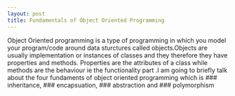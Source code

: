 ```yaml
---
layout: post
title: Fundamentals of Object Oriented Programming
---
```


Object Oriented programming is a type of programming in which you model your program/code around data sturctures called 
objects.Objects are usually implementation or instances of classes and they therefore they have properties and methods.
Properties are the attributes of a class while methods are the behaviour ie the functionality part .I am going to briefly 
talk about the four fundaments of object oriented programming which is ### inheritance, ### encapsuation, ### abstraction 
and ### polymorphism
